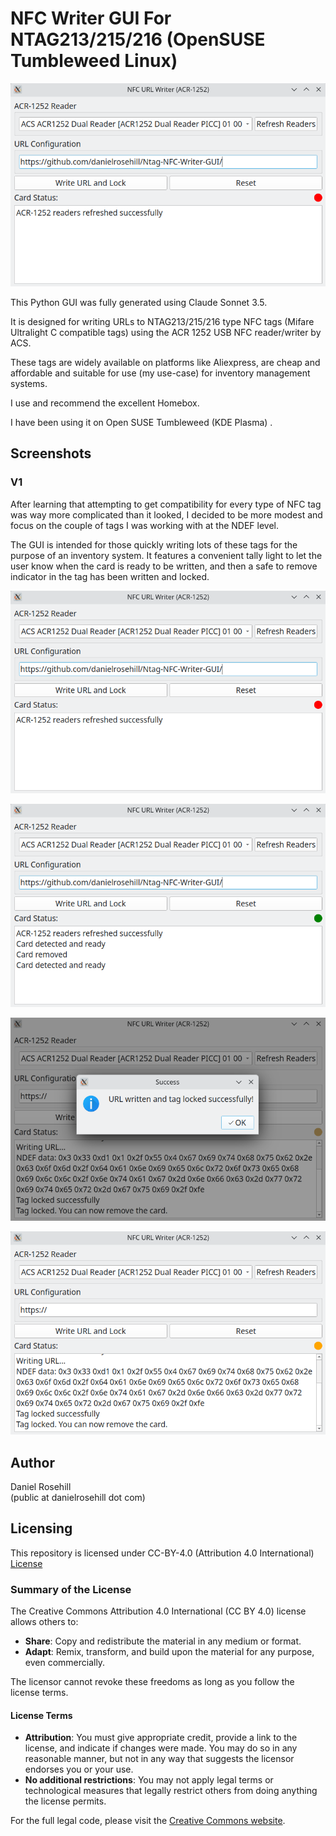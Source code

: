 # NFC Writer GUI For NTAG213/215/216 (OpenSUSE Tumbleweed Linux)

![alt text](screenshots/v1/1.png)

This Python GUI was fully generated using Claude Sonnet 3.5. 

It is designed for writing URLs to NTAG213/215/216 type NFC tags (Mifare Ultralight C compatible tags) using the ACR 1252 USB NFC reader/writer by ACS.

These tags are widely available on platforms like Aliexpress, are cheap and affordable and suitable for use (my use-case) for inventory management systems.

I use and recommend the excellent Homebox.

I have been using it on Open SUSE Tumbleweed (KDE Plasma) .

## Screenshots

### V1

After learning that attempting to get compatibility for every type of NFC tag was way more complicated than it looked, I decided to be more modest and focus on the couple of tags I was working with at the NDEF level.

The GUI is intended for those quickly writing lots of these tags for the purpose of an inventory system. It features a convenient tally light to let the user know when the card is ready to be written, and then a safe to remove indicator in the tag has been written and locked.

![alt text](screenshots/v1/1.png)

![alt text](screenshots/v1/2.png)

![alt text](screenshots/v1/3.png)

![alt text](screenshots/v1/4.png)

 
## Author

Daniel Rosehill  
(public at danielrosehill dot com)

## Licensing

This repository is licensed under CC-BY-4.0 (Attribution 4.0 International) 
[License](https://creativecommons.org/licenses/by/4.0/)

### Summary of the License
The Creative Commons Attribution 4.0 International (CC BY 4.0) license allows others to:
- **Share**: Copy and redistribute the material in any medium or format.
- **Adapt**: Remix, transform, and build upon the material for any purpose, even commercially.

The licensor cannot revoke these freedoms as long as you follow the license terms.

#### License Terms
- **Attribution**: You must give appropriate credit, provide a link to the license, and indicate if changes were made. You may do so in any reasonable manner, but not in any way that suggests the licensor endorses you or your use.
- **No additional restrictions**: You may not apply legal terms or technological measures that legally restrict others from doing anything the license permits.

For the full legal code, please visit the [Creative Commons website](https://creativecommons.org/licenses/by/4.0/legalcode).